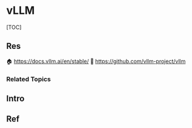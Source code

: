 # vLLM

[TOC]



## Res
🏠  https://docs.vllm.ai/en/stable/
🚧 https://github.com/vllm-project/vllm


### Related Topics



## Intro



## Ref
